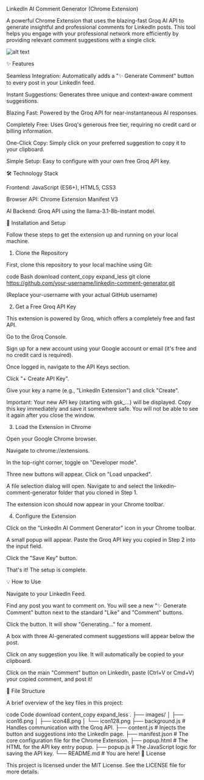 LinkedIn AI Comment Generator (Chrome Extension)

A powerful Chrome Extension that uses the blazing-fast Groq AI API to generate insightful and professional comments for LinkedIn posts. This tool helps you engage with your professional network more efficiently by providing relevant comment suggestions with a single click.

<!-- TODO: Add a GIF or screenshot of the extension in action. A short screen recording converted to a GIF is highly recommended. -->


![alt text](https://via.placeholder.com/800x450.png?text=Add+a+Screenshot+or+GIF+of+the+Extension)

✨ Features

Seamless Integration: Automatically adds a "✨ Generate Comment" button to every post in your LinkedIn feed.

Instant Suggestions: Generates three unique and context-aware comment suggestions.

Blazing Fast: Powered by the Groq API for near-instantaneous AI responses.

Completely Free: Uses Groq's generous free tier, requiring no credit card or billing information.

One-Click Copy: Simply click on your preferred suggestion to copy it to your clipboard.

Simple Setup: Easy to configure with your own free Groq API key.

🛠️ Technology Stack

Frontend: JavaScript (ES6+), HTML5, CSS3

Browser API: Chrome Extension Manifest V3

AI Backend: Groq API using the llama-3.1-8b-instant model.

🚀 Installation and Setup

Follow these steps to get the extension up and running on your local machine.

1. Clone the Repository

First, clone this repository to your local machine using Git:

code
Bash
download
content_copy
expand_less
git clone https://github.com/your-username/linkedin-comment-generator.git

(Replace your-username with your actual GitHub username)

2. Get a Free Groq API Key

This extension is powered by Groq, which offers a completely free and fast API.

Go to the Groq Console.

Sign up for a new account using your Google account or email (it's free and no credit card is required).

Once logged in, navigate to the API Keys section.

Click "+ Create API Key".

Give your key a name (e.g., "LinkedIn Extension") and click "Create".

Important: Your new API key (starting with gsk_...) will be displayed. Copy this key immediately and save it somewhere safe. You will not be able to see it again after you close the window.

3. Load the Extension in Chrome

Open your Google Chrome browser.

Navigate to chrome://extensions.

In the top-right corner, toggle on "Developer mode".

Three new buttons will appear. Click on "Load unpacked".

A file selection dialog will open. Navigate to and select the linkedin-comment-generator folder that you cloned in Step 1.

The extension icon should now appear in your Chrome toolbar.

4. Configure the Extension

Click on the "LinkedIn AI Comment Generator" icon in your Chrome toolbar.

A small popup will appear. Paste the Groq API key you copied in Step 2 into the input field.

Click the "Save Key" button.

That's it! The setup is complete.

💡 How to Use

Navigate to your LinkedIn Feed.

Find any post you want to comment on. You will see a new "✨ Generate Comment" button next to the standard "Like" and "Comment" buttons.

Click the button. It will show "Generating..." for a moment.

A box with three AI-generated comment suggestions will appear below the post.

Click on any suggestion you like. It will automatically be copied to your clipboard.

Click on the main "Comment" button on LinkedIn, paste (Ctrl+V or Cmd+V) your copied comment, and post it!

📂 File Structure

A brief overview of the key files in this project:

code
Code
download
content_copy
expand_less
.
├── images/
│   ├── icon16.png
│   ├── icon48.png
│   └── icon128.png
├── background.js       # Handles communication with the Groq API.
├── content.js          # Injects the button and suggestions into the LinkedIn page.
├── manifest.json       # The core configuration file for the Chrome Extension.
├── popup.html          # The HTML for the API key entry popup.
├── popup.js            # The JavaScript logic for saving the API key.
└── README.md           # You are here!
📄 License

This project is licensed under the MIT License. See the LICENSE file for more details.
